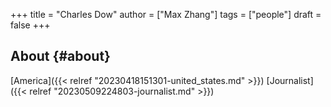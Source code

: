 +++
title = "Charles Dow"
author = ["Max Zhang"]
tags = ["people"]
draft = false
+++

## About {#about}

[America]({{< relref "20230418151301-united_states.md" >}}) [Journalist]({{< relref "20230509224803-journalist.md" >}})
